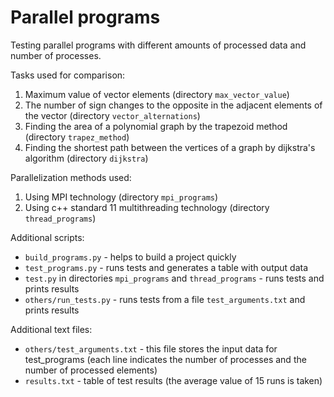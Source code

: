 # Parallel programs
Testing parallel programs with different amounts of processed data and number of processes.

Tasks used for comparison:
1. Maximum value of vector elements (directory `max_vector_value`)
2. The number of sign changes to the opposite in the adjacent elements of the vector (directory `vector_alternations`)
3. Finding the area of a polynomial graph by the trapezoid method (directory `trapez_method`)
4. Finding the shortest path between the vertices of a graph by dijkstra's algorithm (directory `dijkstra`)

Parallelization methods used:
1. Using MPI technology (directory `mpi_programs`)
2. Using c++ standard 11 multithreading technology (directory `thread_programs`)

Additional scripts:
* `build_programs.py` - helps to build a project quickly
* `test_programs.py` - runs tests and generates a table with output data
* `test.py` in directories `mpi_programs` and `thread_programs` - runs tests and prints results
* `others/run_tests.py` - runs tests from a file `test_arguments.txt` and prints results

Additional text files:
* `others/test_arguments.txt` - this file stores the input data for test_programs (each line indicates the number of processes and the number of processed elements)
* `results.txt` - table of test results (the average value of 15 runs is taken)
